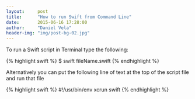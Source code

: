 ```yaml
---
layout:     post
title:      "How to run Swift from Command Line"
date:       2015-06-16 17:28:00
author:     "Daniel Vela"
header-img: "img/post-bg-02.jpg"
---
```



To run a Swift script in Terminal type the following: 

{% highlight swift %}
$ swift fileName.swift
{% endhighlight %}

Alternatively you can put the following line of text at the top of the script file and run that file

{% highlight swift %}
#!/usr/bin/env xcrun swift
{% endhighlight %}
